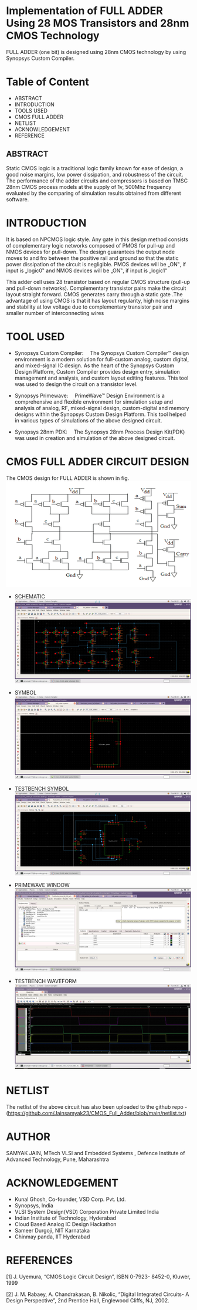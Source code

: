 # Implementation of FULL ADDER Using 28 MOS Transistors and 28nm CMOS Technology
FULL ADDER (one bit) is designed using 28nm CMOS technology by using Synopsys Custom Compiler.


# Table of Content 
- ABSTRACT 
- INTRODUCTION
- TOOLS USED
- CMOS FULL ADDER
- NETLIST
- ACKNOWLEDGEMENT 
- REFERENCE 


## ABSTRACT

Static CMOS logic is a traditional logic family known for ease of design, a good noise margins, low power dissipation, and robustness of the circuit. The performance of 
the adder circuits and compressors is based on TMSC 28nm CMOS process models at the supply of 1v, 500Mhz frequency evaluated by the comparing of simulation results 
obtained from different software. 

# INTRODUCTION

It is based on NPCMOS logic style. Any gate in this design method consists of complementary logic networks composed of PMOS for pull-up and NMOS devices for 
pull-down. The design guarantees the output node moves to and fro between the positive rail and ground so that the static power dissipation of the circuit is negligible. 
PMOS devices will be „ON‟, if input is „logic0‟ and NMOS devices will be „ON‟, if input is „logic1‟



This adder cell uses 28 transistor based on regular CMOS structure (pull-up and pull-down networks). Complementary transistor pairs make the circuit layout straight forward. 
CMOS generates carry through a static gate .The advantage of using CMOS is that it has layout regularity, high noise margins and stability at low voltage due to complementary 
transistor pair and smaller number of interconnecting wires 

# TOOL USED

- Synopsys Custom Compiler:  The Synopsys Custom Compiler™ design environment is a modern solution for full-custom analog, custom digital, and mixed-signal IC design. As the heart of the Synopsys Custom Design Platform, Custom Compiler provides design entry, simulation management and analysis, and custom layout editing features. This tool was used to design the circuit on a transistor level.

- Synopsys Primewave:  PrimeWave™ Design Environment is a comprehensive and flexible environment for simulation setup and analysis of analog, RF, mixed-signal design, custom-digital and memory designs within the Synopsys Custom Design Platform. This tool helped in various types of simulations of the above designed circuit.

- Synopsys 28nm PDK:  The Synopsys 28nm Process Design Kit(PDK) was used in creation and simulation of the above designed circuit.

# CMOS FULL ADDER CIRCUIT DESIGN

The CMOS design for FULL ADDER is shown in fig. 
![IMAGE](https://github.com/Jainsamyak23/CMOS_Full_Adder/blob/main/Images/CMOS%20FULL%20ADDER.png)


- SCHEMATIC
![IMAGE](https://github.com/Jainsamyak23/CMOS_Full_Adder/blob/main/Images/samyak_schematicjpg.jpg)

                                                                                                                                                                                                                                                                                                                                                                            
- SYMBOL
![IMAGE](https://github.com/Jainsamyak23/CMOS_Full_Adder/blob/main/Images/samyak_symbol.jpg)                                                                                                                                                                                                                                                                                                                                                                            

- TESTBENCH SYMBOL
![IMAGE](https://github.com/Jainsamyak23/CMOS_Full_Adder/blob/main/Images/samyak_testbench.jpg)                                                                                                                                                                                                                                                                                                                                                                                                                                                                              
- PRIMEWAVE WINDOW
![IMAGE](https://github.com/Jainsamyak23/CMOS_Full_Adder/blob/main/Images/samyak_primewave.jpg)                                                                                                                                                                                                                                                                                                                                                                                                                                                      
- TESTBENCH WAVEFORM
![IMAGE](https://github.com/Jainsamyak23/CMOS_Full_Adder/blob/main/Images/samyak_waveform.jpg)                                          

# NETLIST
The netlist of the above circuit has also been uploaded to the github repo  - (https://github.com/Jainsamyak23/CMOS_Full_Adder/blob/main/netlist.txt)

# AUTHOR
SAMYAK JAIN, MTech VLSI and Embedded Systems , Defence Institute of Advanced Technology, Pune, Maharashtra

# ACKNOWLEDGEMENT 

- Kunal Ghosh, Co-founder, VSD Corp. Pvt. Ltd.
- Synopsys, India
- VLSI System Design(VSD) Corporation Private Limited India
- Indian Institute of Technology, Hyderabad 
- Cloud Based Analog IC Design Hackathon
- Sameer Durgoji, NIT Karnataka
- Chinmay panda, IIT Hyderabad

# REFERENCES
[1] J. Uyemura, “CMOS Logic Circuit Design”, ISBN 0-7923- 8452-0, 
Kluwer, 1999

[2] J. M. Rabaey, A. Chandrakasan, B. Nikolic, “Digital Integrated 
Circuits- A Design Perspective”, 2nd Prentice Hall, Englewood Cliffs, 
NJ, 2002.



